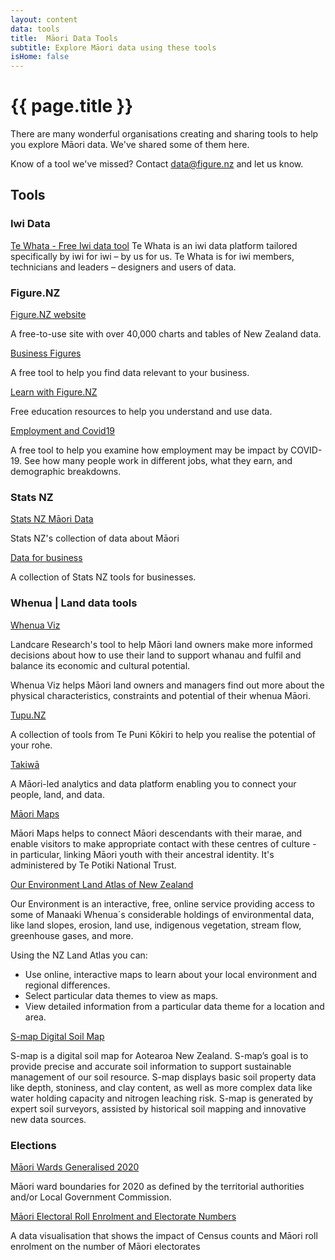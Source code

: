 ```yaml
---
layout: content
data: tools
title:  Māori Data Tools
subtitle: Explore Māori data using these tools
isHome: false
---
```


# {{ page.title }}

There are many wonderful organisations creating and sharing tools to help you explore Māori data. We've shared some of them here. 

Know of a tool we've missed? Contact <data@figure.nz> and let us know.

## Tools

### Iwi Data

[Te Whata - Free Iwi data tool](https://tewhata.io)
Te Whata is an iwi data platform tailored specifically by iwi for iwi – by us for us. Te Whata is for iwi members, technicians and leaders – designers and users of data.

### Figure.NZ

[Figure.NZ website](https://figure.nz)

A free-to-use site with over 40,000 charts and tables of New Zealand data.

[Business Figures](https://figure.nz/business)

A free tool to help you find data relevant to your business.

[Learn with Figure.NZ](https://learn.figure.nz)

Free education resources to help you understand and use data.

[Employment and Covid19](https://www.notion.so/natd/COVID-19-Job-Impacts-930f46b6cb934dd282f99007e310c010)

A free tool to help you examine how employment may be impact by COVID-19. See how many people work in different jobs, what they earn, and demographic breakdowns.

### Stats NZ

[Stats NZ Māori Data](https://www.stats.govt.nz/topics/maori)

Stats NZ's collection of data about Māori

[Data for business](https://www.stats.govt.nz/tools/data-for-business)

A collection of Stats NZ tools for businesses.

### Whenua | Land data tools

[Whenua Viz](https://whenuaviz.landcareresearch.co.nz)

Landcare Research's tool to help Māori land owners make more informed decisions about how to use their land to support whanau and fulfil and balance its economic and cultural potential. 

Whenua Viz helps Māori land owners and managers find out more about the physical characteristics, constraints and potential of their whenua Māori.

[Tupu.NZ](https://www.tupu.nz/en)

A collection of tools from Te Puni Kōkiri to help you realise the potential of your rohe.

[Takiwā](https://takiwa.co)

A Māori-led analytics and data platform enabling you to connect your people, land, and data.

[Māori Maps](https://maorimaps.com/)

Māori Maps helps to connect Māori descendants with their marae, and enable visitors to make appropriate contact with these centres of culture - in particular, linking Māori youth with their ancestral identity. It's administered by Te Potiki National Trust.

[Our Environment Land Atlas of New Zealand](https://ourenvironment.scinfo.org.nz/)

Our Environment is an interactive, free, online service providing access to some of Manaaki Whenua´s considerable holdings of environmental data, like land slopes, erosion, land use, indigenous vegetation, stream flow, greenhouse gases, and more.

Using the NZ Land Atlas you can:

- Use online, interactive maps to learn about your local environment and regional differences.
- Select particular data themes to view as maps.
- View detailed information from a particular data theme for a location and area.

[S-map Digital Soil Map](https://smap.landcareresearch.co.nz/#)

S-map is a digital soil map for Aotearoa New Zealand. S-map’s goal is to provide precise and accurate soil information to support sustainable management of our soil resource. S-map displays basic soil property data like depth, stoniness, and clay content, as well as more complex data like water holding capacity and nitrogen leaching risk. S-map is generated by expert soil surveyors, assisted by historical soil mapping and innovative new data sources.



### Elections

[Māori Wards Generalised 2020](https://catalogue.data.govt.nz/dataset/mori-ward-2020-generalised)

Māori ward boundaries for 2020 as defined by the territorial authorities and/or Local Government Commission.

[Māori Electoral Roll Enrolment and Electorate Numbers](https://daniel-barnett.github.io/census-electorates/)

A data visualisation that shows the impact of Census counts and Māori roll enrolment on the number of Māori electorates